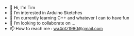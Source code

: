- 👋 Hi, I’m Tim
- 👀 I’m interested in Arduino Sketches
- 🌱 I’m currently learning C++ and whatever I can to have fun
- 💞️ I’m looking to collaborate on ...
- 📫 How to reach me : wa4ptz1980@gmail.com

<!---
WA4PTZ/WA4PTZ is a ✨ special ✨ repository because its `README.md` (this file) appears on your GitHub profile.
You can click the Preview link to take a look at your changes.
--->

